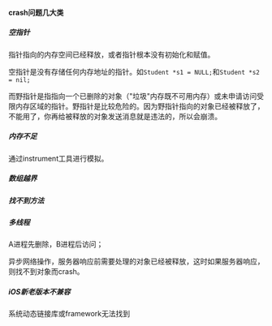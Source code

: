 #### crash问题几大类

##### 空指针

指针指向的内存空间已经释放，或者指针根本没有初始化和赋值。

空指针是没有存储任何内存地址的指针。如`Student *s1 = NULL;`和`Student *s2 = nil;`

而野指针是指指向一个已删除的对象（"垃圾"内存既不可用内存）或未申请访问受限内存区域的指针。野指针是比较危险的。因为野指针指向的对象已经被释放了，不能用了，你再给被释放的对象发送消息就是违法的，所以会崩溃。

##### 内存不足

通过instrument工具进行模拟。

##### 数组越界

##### 找不到方法

##### 多线程

A进程先删除，B进程后访问；

异步网络操作，服务器响应前需要处理的对象已经被释放，这时如果服务器响应，则找不到对象而crash。

##### iOS新老版本不兼容

系统动态链接库或framework无法找到



